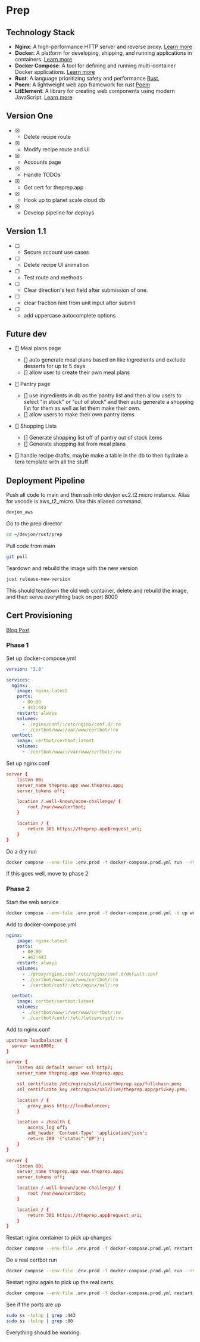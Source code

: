 # Prep

## Technology Stack

- **Nginx**: A high-performance HTTP server and reverse proxy. [Learn more](https://nginx.org/en/)
- **Docker**: A platform for developing, shipping, and running applications in containers. [Learn more](https://www.docker.com/)
- **Docker Compose**: A tool for defining and running multi-container Docker applications. [Learn more](https://docs.docker.com/compose/)
- **Rust**: A language prioritizing safety and performance [Rust](https://www.rust-lang.org/),
- **Poem**: A lightweight web app framework for rust [Poem](https://github.com/poem-web/poem)
- **LitElement**: A library for creating web components using modern JavaScript. [Learn more](https://lit.dev/)

## Version One

- [x] - Delete recipe route
- [x] - Modify recipe route and UI
- [x] - Accounts page
- [x] - Handle TODOs
- [x] - Get cert for theprep.app
- [x] - Hook up to planet scale cloud db
- [x] - Develop pipeline for deploys

## Version 1.1

- [ ] - Secure account use cases
- [ ] - Delete recipe UI animation
- [ ] - Test route and methods
- [ ] - Clear direction's text field after submission of one.
- [ ] - clear fraction hint from unit input after submit
- [ ] - add uppercase autocomplete options

## Future dev

- [] Meal plans page

  - [] auto generate meal plans based on like ingredients and exclude desserts for up to 5 days
  - [] allow user to create their own meal plans

- [] Pantry page

  - [] use ingredients in db as the pantry list and then allow users to select "in stock" or "out of stock" and then auto generate a shopping list for them as well as let them make their own.
  - [] allow users to make their own pantry items

- [] Shopping Lists

  - [] Generate shopping list off of pantry out of stock items
  - [] Generate shopping list from meal plans

- [] handle recipe drafts, maybe make a table in the db to then hydrate a tera template with all the stuff

## Deployment Pipeline

Push all code to main and then ssh into devjon ec2.t2.micro instance. Alias for vscode is aws_t2_micro. Use this aliased command.

```bash
devjon_aws
```

Go to the prep director

```bash
cd ~/devjon/rust/prep
```

Pull code from main

```bash
git pull
```

Teardown and rebuild the image with the new version

```bash
just release-new-version
```

This should teardown the old web container, delete and rebuild the image, and then serve everything back on port 8000

## Cert Provisioning

[Blog Post](https://mindsers.blog/en/post/https-using-nginx-certbot-docker/)

### Phase 1

Set up docker-compose.yml

```yml
version: "3.8"

services:
  nginx:
    image: nginx:latest
    ports:
      - 80:80
      - 443:443
    restart: always
    volumes:
      - ./nginx/conf/:/etc/nginx/conf.d/:ro
      - ./certbot/www:/var/www/certbot/:ro
  certbot:
    image: certbot/certbot:latest
    volumes:
      - ./certbot/www/:/var/www/certbot/:rw
```

Set up nginx.conf

```conf
server {
    listen 80;
    server_name theprep.app www.theprep.app;
    server_tokens off;

    location /.well-known/acme-challenge/ {
        root /var/www/certbot;
    }

    location / {
        return 301 https://theprep.app$request_uri;
    }
}
```

Do a dry run

```bash
docker compose --env-file .env.prod -f docker-compose.prod.yml run --rm  certbot certonly --webroot --webroot-path /var/www/certbot/ --dry-run -d theprep.app
```

If this goes well, move to phase 2

### Phase 2

Start the web service

```bash
docker compose --env-file .env.prod -f docker-compose.prod.yml -d up web
```

Add to docker-compose.yml

```yml
nginx:
    image: nginx:latest
    ports:
      - 80:80
      - 443:443
    restart: always
    volumes:
      - ./proxy/nginx.conf:/etc/nginx/conf.d/default.conf
      - ./certbot/www:/var/www/certbot/:ro
      - ./certbot/conf/:/etc/nginx/ssl/:ro

  certbot:
    image: certbot/certbot:latest
    volumes:
      - ./certbot/www/:/var/www/certbot/:rw
      - ./certbot/conf/:/etc/letsencrypt/:rw
```

Add to nginx.conf

```conf
upstream loadbalancer {
  server web:8000;
}

server {
    listen 443 default_server ssl http2;
    server_name theprep.app www.theprep.app;

    ssl_certificate /etc/nginx/ssl/live/theprep.app/fullchain.pem;
    ssl_certificate_key /etc/nginx/ssl/live/theprep.app/privkey.pem;

    location / {
        proxy_pass http://loadbalancer;
    }

    location = /health {
        access_log off;
        add_header 'Content-Type' 'application/json';
        return 200 '{"status":"UP"}';
    }
}

server {
    listen 80;
    server_name theprep.app www.theprep.app;
    server_tokens off;

    location /.well-known/acme-challenge/ {
        root /var/www/certbot;
    }

    location / {
        return 301 https://theprep.app$request_uri;
    }
}
```

Restart nginx container to pick up changes

```bash
docker compose --env-file .env.prod -f docker-compose.prod.yml restart nginx
```

Do a real certbot run

```bash
docker compose --env-file .env.prod -f docker-compose.prod.yml run --rm  certbot certonly --webroot --webroot-path /var/www/certbot/ -d theprep.app
```

Restart nginx again to pick up the real certs

```bash
docker compose --env-file .env.prod -f docker-compose.prod.yml restart nginx
```

See if the ports are up

```bash
sudo ss -tulnp | grep :443
sudo ss -tulnp | grep :80
```

Everything should be working.
